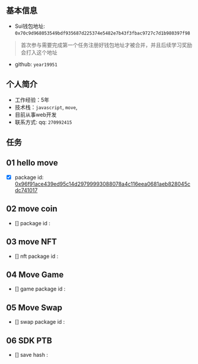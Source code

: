 ## 基本信息
- Sui钱包地址: `0x70c9d968053549bdf935687d225374e5482e7b43f3fbac9727c7d1b980397f98`
> 首次参与需要完成第一个任务注册好钱包地址才被合并，并且后续学习奖励会打入这个地址
- github: `year19951`

## 个人简介
- 工作经验：5年
- 技术栈：`javascript`, `move`,
- 目前从事web开发
- 联系方式: qq: `270992415` 

## 任务

##   01 hello move  
- [x] package id: [0x96f91ace439ed95c14d29799993088078a4c116eea0681aeb828045cdc741017](https://testnet.suivision.xyz/package/0x96f91ace439ed95c14d29799993088078a4c116eea0681aeb828045cdc741017?tab=Code)

##   02 move coin
- [] package id : 


##   03 move NFT
- [] nft package id : 


##   04 Move Game
- [] game package id : 

##   05 Move Swap
- [] swap package id : 


##   06 SDK PTB
- [] save hash : 
